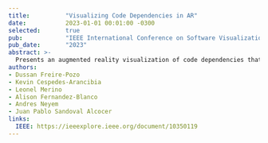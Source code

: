 ```yaml
---
title:          "Visualizing Code Dependencies in AR"
date:           2023-01-01 00:01:00 -0300
selected:       true
pub:            "IEEE International Conference on Software Visualization (VISSOFT 2023, Tool/NIER Track)"
pub_date:       "2023"
abstract: >-
  Presents an augmented reality visualization of code dependencies that enables interactive exploration of method calls and class relationships in 3D space to improve comprehension of large systems.
authors:
- Dussan Freire-Pozo
- Kevin Cespedes-Arancibia
- Leonel Merino
- Alison Fernandez-Blanco
- Andres Neyem
- Juan Pablo Sandoval Alcocer
links:
  IEEE: https://ieeexplore.ieee.org/document/10350119
---
```

